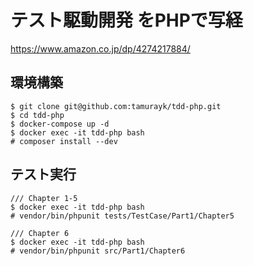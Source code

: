 # テスト駆動開発 をPHPで写経

https://www.amazon.co.jp/dp/4274217884/

## 環境構築

```
$ git clone git@github.com:tamurayk/tdd-php.git
$ cd tdd-php
$ docker-compose up -d
$ docker exec -it tdd-php bash
# composer install --dev
```

## テスト実行

```
/// Chapter 1-5
$ docker exec -it tdd-php bash
# vendor/bin/phpunit tests/TestCase/Part1/Chapter5
```

```
/// Chapter 6 
$ docker exec -it tdd-php bash
# vendor/bin/phpunit src/Part1/Chapter6
```